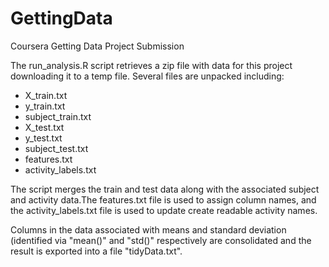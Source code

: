 # GettingData
Coursera Getting Data Project Submission

The run_analysis.R script retrieves a zip file with data for this project downloading it to a temp file. Several files are unpacked including:
 - X_train.txt        
 - y_train.txt
 - subject_train.txt
 - X_test.txt
 - y_test.txt
 - subject_test.txt
 - features.txt
 - activity_labels.txt

The script merges the train and test data along with the associated subject and activity data.The features.txt file is used 
to assign column names, and the activity_labels.txt file is used to update create readable activity names.

Columns in the data associated with means and standard deviation (identified via "mean()" and "std()" respectively are 
consolidated and the result is exported into a file "tidyData.txt".
